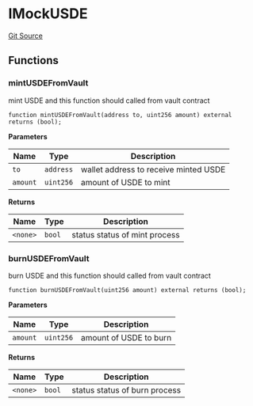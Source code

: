 # IMockUSDE
[Git Source](https://github.com/onekill0503/donate-sc/blob/b586165cee99e3057a977a781c8c80d9f666681c/src\interfaces\IMockUSDE.sol)


## Functions
### mintUSDEFromVault

mint USDE and this function should called from vault contract


```solidity
function mintUSDEFromVault(address to, uint256 amount) external returns (bool);
```
**Parameters**

|Name|Type|Description|
|----|----|-----------|
|`to`|`address`|wallet address to receive minted USDE|
|`amount`|`uint256`|amount of USDE to mint|

**Returns**

|Name|Type|Description|
|----|----|-----------|
|`<none>`|`bool`|status status of mint process|


### burnUSDEFromVault

burn USDE and this function should called from vault contract


```solidity
function burnUSDEFromVault(uint256 amount) external returns (bool);
```
**Parameters**

|Name|Type|Description|
|----|----|-----------|
|`amount`|`uint256`|amount of USDE to burn|

**Returns**

|Name|Type|Description|
|----|----|-----------|
|`<none>`|`bool`|status status of burn process|


